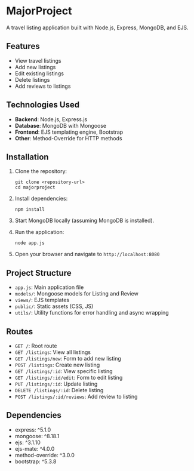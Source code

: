 # MajorProject

A travel listing application built with Node.js, Express, MongoDB, and EJS.

## Features

- View travel listings
- Add new listings
- Edit existing listings
- Delete listings
- Add reviews to listings

## Technologies Used

- **Backend**: Node.js, Express.js
- **Database**: MongoDB with Mongoose
- **Frontend**: EJS templating engine, Bootstrap
- **Other**: Method-Override for HTTP methods

## Installation

1. Clone the repository:
   ```
   git clone <repository-url>
   cd majorproject
   ```

2. Install dependencies:
   ```
   npm install
   ```

3. Start MongoDB locally (assuming MongoDB is installed).

4. Run the application:
   ```
   node app.js
   ```

5. Open your browser and navigate to `http://localhost:8080`

## Project Structure

- `app.js`: Main application file
- `models/`: Mongoose models for Listing and Review
- `views/`: EJS templates
- `public/`: Static assets (CSS, JS)
- `utils/`: Utility functions for error handling and async wrapping

## Routes

- `GET /`: Root route
- `GET /listings`: View all listings
- `GET /listings/new`: Form to add new listing
- `POST /listings`: Create new listing
- `GET /listings/:id`: View specific listing
- `GET /listings/:id/edit`: Form to edit listing
- `PUT /listings/:id`: Update listing
- `DELETE /listings/:id`: Delete listing
- `POST /listings/:id/reviews`: Add review to listing

## Dependencies

- express: ^5.1.0
- mongoose: ^8.18.1
- ejs: ^3.1.10
- ejs-mate: ^4.0.0
- method-override: ^3.0.0
- bootstrap: ^5.3.8